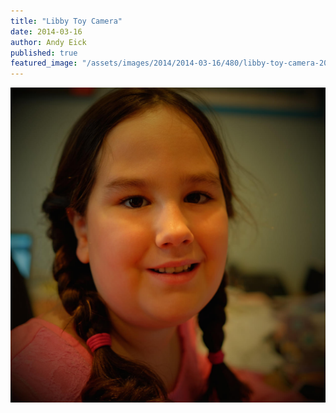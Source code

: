 ```yaml
---
title: "Libby Toy Camera"
date: 2014-03-16
author: Andy Eick
published: true
featured_image: "/assets/images/2014/2014-03-16/480/libby-toy-camera-2014-03-16-at-16-35-30.jpg"
---
```

![Libby](/assets/images/2014/2014-03-16/1280/libby-toy-camera-2014-03-16-at-16-35-30.jpg)
